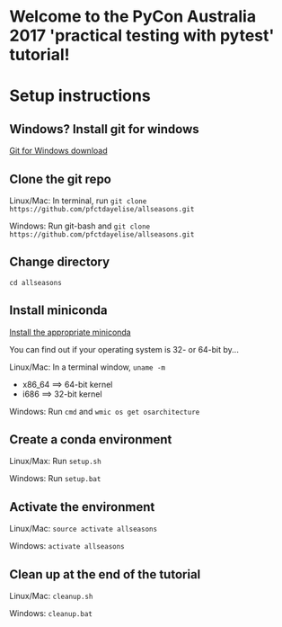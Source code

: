 # Welcome to the PyCon Australia 2017 'practical testing with pytest' tutorial!

# Setup instructions

## Windows? Install git for windows

[Git for Windows download](https://git-for-windows.github.io/)

## Clone the git repo

Linux/Mac: In terminal, run `git clone https://github.com/pfctdayelise/allseasons.git`

Windows: Run git-bash and `git clone https://github.com/pfctdayelise/allseasons.git`

## Change directory

`cd allseasons`

## Install miniconda 

[Install the appropriate miniconda](https://conda.io/miniconda.html)

You can find out if your operating system is 32- or 64-bit by...

Linux/Mac: In a terminal window, `uname -m`

* x86_64 ==> 64-bit kernel
* i686   ==> 32-bit kernel

Windows: Run `cmd` and `wmic os get osarchitecture`

## Create a conda environment

Linux/Max: Run `setup.sh` 

Windows: Run `setup.bat`

## Activate the environment

Linux/Mac: `source activate allseasons`

Windows: `activate allseasons`


## Clean up at the end of the tutorial

Linux/Mac: `cleanup.sh` 

Windows: `cleanup.bat`
